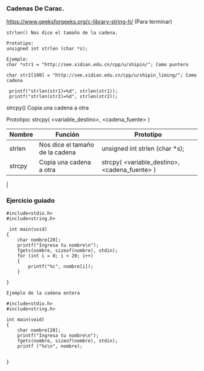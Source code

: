 ### Cadenas De Carac.
https://www.geeksforgeeks.org/c-library-string-h/ (Para terminar)

    strlen() Nos dice el tamaño de la cadena.
    
    Prototipo:
    unsigned int strlen (char *s);

    Ejemplo:
    char *str1 = "http://see.xidian.edu.cn/cpp/u/shipin/"; Como puntero
    
    char str2[100] = "http://see.xidian.edu.cn/cpp/u/shipin_liming/"; Como cadena

     printf("strlen(str1)=%d", strlen(str1));
     printf("strlen(str2)=%d", strlen(str2));

 strcpy() Copia una cadena a otra 

 Prototipo: 
 strcpy( <variable_destino>, <cadena_fuente> )

 |Nombre|Función|Prototipo|
 |------|-------|---------|
 |strlen|Nos dice el tamaño de la cadena| unsigned int strlen (char *s);| 
 |strcpy| Copia una cadena a otra| strcpy( <variable_destino>, <cadena_fuente> )
 | 


 ### Ejercicio guiado
``` 
#include<stdio.h>
#include<string.h>

 int main(void)
{
    char nombre[20];
    printf("Ingresa tu nombre\n");
    fgets(nombre, sizeof(nombre), stdin);
    for (int i = 0; i < 20; i++)
    {
        printf("%c", nombre[i]);
    }

} 

```
``` 
Ejemplo de la cadena entera

#include<stdio.h>
#include<string.h>

int main(void)
{
    char nombre[20];
    printf("Ingresa tu nombre\n");
    fgets(nombre, sizeof(nombre), stdin);
    printf ("%s\n", nombre);


}